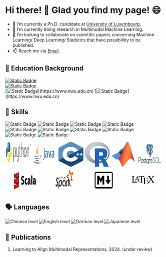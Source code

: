 # Hi there! 👋 Glad you find my page! :smile:

- 🔭 I’m currently a Ph.D. candidate at [University of Luxembourg](https://www.uni.lu).
- 🌱 I’m currently doing research in Multimodal Machine Learning.
- 👯 I’m looking to collaborate on scientific papers concerning Machine Learning/ Deep Learning/ Statistics that have possiblility to be published.
- 📫 Reach me via [Email](mailto:fan.xu@uni.lu).

## :school: Education Background
[![Static Badge](https://img.shields.io/badge/Universit%C3%A9_du_Luxembourg-Ph.D._Candidate_in_Multimodal_machine_learning-%23FF6384?style=for-the-badge&labelColor=40AEF0)](https://www.uni.lu)\
[![Static Badge](https://img.shields.io/badge/Technische_Universit%C3%A4t_M%C3%BCnchen-M.Sc._in_Mathematics_in_Data_Science-%239BF0E1?style=for-the-badge&labelColor=0068C8)](https://www.tum.de)\
[![Static Badge](https://img.shields.io/badge/%E8%A5%BF_%E5%8C%97_%E5%A4%A7_%E5%AD%A6_(Northwest_University)-B.Sc._in_Financial_Mathematics_and_Statistics-%2364BC4B?style=for-the-badge&labelColor=%23004088)](https://www.nwu.edu.cn)
[![Static Badge](https://img.shields.io/badge/%E8%A5%BF_%E5%8C%97_%E5%A4%A7_%E5%AD%A6_(Northwest_University)-B.A._in_Japanese_Language_and_Literature-%2364BC4B?style=for-the-badge&labelColor=%23004088)](https://www.nwu.edu.cn)
<!---
<div style="display: flex; align-items: center; justify-content: space-around; flex-wrap: wrap;">
<a href="https://www.uni.lu"><img src="logos/unilu.svg" alt="UniLU logo" width="80" height="80"></a>
<a href="https://www.tum.de"><img src="logos/tum.svg" alt="TUM logo" width="80" height="80"></a>
<a href="https://www.nwu.edu.cn"><img src="logos/northwest.png" alt="Northwest logo" width="80" height="80"></a>
</div>
-->
## :toolbox: Skills
![Static Badge](https://img.shields.io/badge/Python-Proficient-%23E40000?style=plastic&logo=python&logoColor=%233776AB&labelColor=%23E6E6E6)
![Static Badge](https://img.shields.io/badge/R_Language-Proficient-%23E40000?style=plastic&logo=r&logoColor=%23276DC3&labelColor=%23E6E6E6)
![Static Badge](https://img.shields.io/badge/MATLAB-Proficient-%23E40000?style=plastic&labelColor=%23E6E6E6)
![Static Badge](https://img.shields.io/badge/PostgreSQL-Proficient-%23E40000?style=plastic&logo=PostgreSQL&logoColor=%234169E1&labelColor=%23E6E6E6)
![Static Badge](https://img.shields.io/badge/Spark-Proficient-%23E40000?style=plastic&logo=apache%20spark&logoColor=%23E25A1C&labelColor=%23E6E6E6)
![Static Badge](https://img.shields.io/badge/Java-Farmiliar-%23EF5C55?style=plastic&logo=c%2B%2B&logoColor=%2300599C&labelColor=%23E6E6E6)
![Static Badge](https://img.shields.io/badge/Scala-Proficient-%23E40000?style=plastic&logo=scala&logoColor=%23DC322F&labelColor=%23E6E6E6)
![Static Badge](https://img.shields.io/badge/C%2B%2B-Fundamental-%23F47C00?style=plastic&logo=c%2B%2B&logoColor=%2300599C&labelColor=%23E6E6E6)
![Static Badge](https://img.shields.io/badge/Markdown-Proficient-%23E40000?style=plastic&logo=markdown&logoColor=%23000000&labelColor=%23E6E6E6)
![Static Badge](https://img.shields.io/badge/LaTex-Proficient-%23E40000?style=plastic&labelColor=%23E6E6E6)
<div style="display: flex; align-items: center; justify-content: space-around; flex-wrap: wrap;">
<a href="https://www.python.org"><img src="logos/python.svg" alt="Python Logo" width="80" height="80"></a>
<a href="https://www.java.com/en/"><img src="logos/java.svg" alt="Java logo" width="80" height="80"></a>
<a href="https://isocpp.org"><img src="logos/cpp.svg" alt="C++ logo" width="80" height="80"></a>
<a href="https://www.r-project.org"><img src="logos/r.svg" alt="R Logo" width="80" height="80"></a>
<a href="https://www.mathworks.com/products/matlab.html"><img src="logos/matlab.svg" alt="Matlab Logo" width="80" height="80"></a>
<a href="https://www.postgresql.org"><img src="logos/postgresql.svg" alt="SQL logo" width="80" height="80"></a>
<a href="https://www.scala-lang.org"><img src="logos/scala.svg" alt="Scala logo" width="80" height="80"></a>
<a href="https://spark.apache.org"><img src="logos/spark.svg" alt="Spark logo" width="80" height="80"></a>
<a href="https://www.markdownguide.org"><img src="logos/markdown.svg" alt="Markdown logo" width="80" height="80"></a>
<!---
<a href="https://html.com"><img src="logos/html.svg" alt="Html logo" width="80" height="80"></a>
<a href="https://www.javascript.com"><img src="logos/javascript.svg" alt="JavaScript logo" width="80" height="80"></a>
<a href="https://html.com"><img src="logos/css.svg" alt="CSS logo" width="80" height="80"></a>
-->
<a href="https://www.latex-project.org"><img src="logos/latex.svg" alt="Latex logo" width="80" height="80"></a>
</div>

## :speaking_head: Languages
![Chinese level](https://img.shields.io/badge/Chinese_Level-Native-red?style=for-the-badge)
![English level](https://img.shields.io/badge/English_Level-C2-blue?style=for-the-badge)
![German level](https://img.shields.io/badge/German_Level-B1-yellow?style=for-the-badge)
![Japanese level](https://img.shields.io/badge/Japanese_Level-N2-pink?style=for-the-badge)

## :page_facing_up: Publications
1. Learning to Align Multimodal Representations, 2024. (under review)
